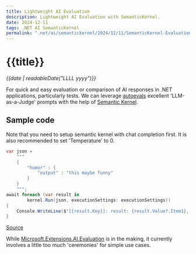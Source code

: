 ```yaml
---
title: Lightweight AI Evaluation
description: Lightweight AI Evaluation with SemanticKernel.
date: 2024-12-11
tags: .NET AI SemanticKernel
permalink: ".net/ai/semantickernel/2024/12/11/SemanticKernel-Evaluation.html"
---
```


# {{title}}

*{{date | readableDate("LLLL yyyy")}}*


For quick and easy evaluation or comparison of AI responses in .NET applications, particularly tests. We can leverage [autoevals](https://github.com/braintrustdata/autoevals) excellent 'LLM-as-a-Judge' prompts with the help of [Semantic Kernel](https://github.com/microsoft/semantic-kernel).


## Sample code
Note that you need to setup semantic kernel with chat completion first. It is also recommended to set 'Temperature' to 0.

```csharp
var json = 
    """
    {
        "humor" : {
            "output" : "this maybe funny"
        }
    }
    """;
await foreach (var result in 
        kernel.Run(json, executionSettings: executionSettings))
{
    Console.WriteLine($"[{result.Key}]: result: {result.Value?.Item1}, score: {result.Value?.Item2}");
}
```

[Source](https://github.com/StormHub/TinyToolBox.AI)

While [Microsoft.Extensions.AI.Evaluation](https://devblogs.microsoft.com/dotnet/evaluate-the-quality-of-your-ai-applications-with-ease/) is in the making, it currently involves  a little too much 'ceremonies' for simple use cases.
